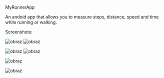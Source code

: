 MyRunnerApp


An andoid app that allows you to measure steps, distance, speed and time while running or walking.

Screenshots:

![obraz](https://user-images.githubusercontent.com/65543990/109651697-28b51e00-7b5f-11eb-8895-91e3c6a430e0.png) ![obraz](https://user-images.githubusercontent.com/65543990/109651877-5a2de980-7b5f-11eb-9317-a12c075ad7bf.png)



![obraz](https://user-images.githubusercontent.com/65543990/109651765-3c608480-7b5f-11eb-8a1d-20a28ea1233b.png) ![obraz](https://user-images.githubusercontent.com/65543990/109651948-7467c780-7b5f-11eb-9243-971ee49ac8cd.png)


![obraz](https://user-images.githubusercontent.com/65543990/109652061-95301d00-7b5f-11eb-90a3-e7a2e294bb21.png) 


![obraz](https://user-images.githubusercontent.com/65543990/109652114-a6792980-7b5f-11eb-9b6e-8d9e7bdecc23.png)
